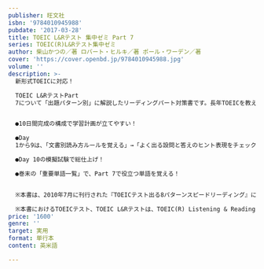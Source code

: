 ```yaml
---
publisher: 旺文社
isbn: '9784010945988'
pubdate: '2017-03-28'
title: TOEIC L&Rテスト 集中ゼミ Part 7
series: TOEIC(R)L&Rテスト集中ゼミ
author: 柴山かつの／著 ロバート・ヒルキ／著 ポール・ワーデン／著
cover: 'https://cover.openbd.jp/9784010945988.jpg'
volume: ''
description: >-
  新形式TOEICに対応！

  TOEIC L&RテストPart
  7について「出題パターン別」に解説したリーディングパート対策書です。長年TOEICを教えてきた著者による丁寧な解説で、リーディングが苦手な方も無理なく学習することができます。


  ●10日間完成の構成で学習計画が立てやすい！

  ●Day
  1から9は、「文書別読み方ルールを覚える」→「よく出る設問と答えのヒント表現をチェック」→「練習問題でトレーニング」という流れで1日1文書パターンを攻略！ 

  ●Day 10の模擬試験で総仕上げ！

  ●巻末の「重要単語一覧」で、Part 7で役立つ単語を覚える！


  ※本書は、2010年7月に刊行された『TOEICテスト出る8パターンスピードリーディング』に、2016年5月から導入された新形式問題への対策を加え、加筆・修正をしたものです。

  ※本書におけるTOEICテスト、TOEIC L&Rテストは、TOEIC(R) Listening & Reading Testを指します。
price: '1600'
genre: ''
target: 実用
format: 単行本
content: 英米語

---
```

